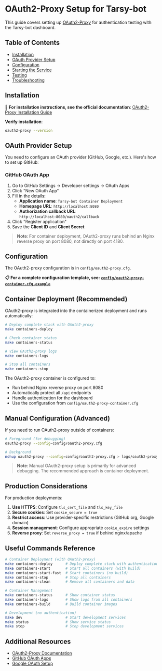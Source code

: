 # OAuth2-Proxy Setup for Tarsy-bot

This guide covers setting up [OAuth2-Proxy](https://github.com/oauth2-proxy/oauth2-proxy) for authentication testing with the Tarsy-bot dashboard.

## Table of Contents
- [Installation](#installation)
- [OAuth Provider Setup](#oauth-provider-setup)
- [Configuration](#configuration)
- [Starting the Service](#starting-the-service)
- [Testing](#testing)
- [Troubleshooting](#troubleshooting)

## Installation

**📖 For installation instructions, see the official documentation**: [OAuth2-Proxy Installation Guide](https://oauth2-proxy.github.io/oauth2-proxy/installation)

**Verify installation**:
```bash
oauth2-proxy --version
```

## OAuth Provider Setup

You need to configure an OAuth provider (GitHub, Google, etc.). Here's how to set up GitHub:

### GitHub OAuth App

1. Go to GitHub Settings → Developer settings → OAuth Apps
2. Click "New OAuth App"
3. Fill in the details:
   - **Application name**: `Tarsy-bot Container Deployment`
   - **Homepage URL**: `http://localhost:8080`
   - **Authorization callback URL**: `http://localhost:8080/oauth2/callback`
4. Click "Register application"
5. Save the **Client ID** and **Client Secret**

> **Note**: For container deployment, OAuth2-proxy runs behind an Nginx reverse proxy on port 8080, not directly on port 4180.

## Configuration

The OAuth2-proxy configuration is in `config/oauth2-proxy.cfg`. 

**📋 For a complete configuration template, see: [`config/oauth2-proxy-container.cfg.example`](../config/oauth2-proxy-container.cfg.example)**

## Container Deployment (Recommended)

OAuth2-proxy is integrated into the containerized deployment and runs automatically:

```bash
# Deploy complete stack with OAuth2-proxy
make containers-deploy

# Check container status
make containers-status

# View OAuth2-proxy logs
make containers-logs

# Stop all containers
make containers-stop
```

The OAuth2-proxy container is configured to:
- Run behind Nginx reverse proxy on port 8080
- Automatically protect all `/api` endpoints  
- Handle authentication for the dashboard
- Use the configuration from `config/oauth2-proxy-container.cfg`

## Manual Configuration (Advanced)

If you need to run OAuth2-proxy outside of containers:

```bash
# Foreground (for debugging)
oauth2-proxy --config=config/oauth2-proxy.cfg

# Background
nohup oauth2-proxy --config=config/oauth2-proxy.cfg > logs/oauth2-proxy.log 2>&1 &
```

> **Note**: Manual OAuth2-proxy setup is primarily for advanced debugging. The recommended approach is container deployment.

## Production Considerations

For production deployments:

1. **Use HTTPS**: Configure `tls_cert_file` and `tls_key_file`
2. **Secure cookies**: Set `cookie_secure = true`
3. **Restrict access**: Use provider-specific restrictions (GitHub org, Google domain)
4. **Session management**: Configure appropriate `cookie_expire` settings
5. **Reverse proxy**: Set `reverse_proxy = true` if behind nginx/apache

## Useful Commands Reference

```bash
# Container Deployment (with OAuth2-proxy)
make containers-deploy      # Deploy complete stack with authentication
make containers-start       # Start all containers (with build)
make containers-start-fast  # Start containers (no build)
make containers-stop        # Stop all containers
make containers-clean       # Remove all containers and data

# Container Management
make containers-status      # Show container status
make containers-logs        # Show logs from all containers
make containers-build       # Build container images

# Development (no authentication)
make dev                    # Start development services
make status                 # Show service status
make stop                   # Stop development services
```

## Additional Resources

- [OAuth2-Proxy Documentation](https://oauth2-proxy.github.io/oauth2-proxy/)
- [GitHub OAuth Apps](https://docs.github.com/en/developers/apps/building-oauth-apps/creating-an-oauth-app)
- [Google OAuth Setup](https://developers.google.com/identity/protocols/oauth2)
